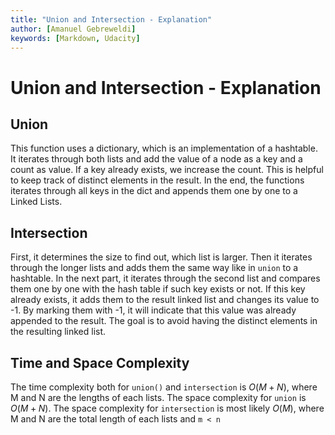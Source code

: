```yaml
---
title: "Union and Intersection - Explanation"
author: [Amanuel Gebreweldi]
keywords: [Markdown, Udacity]
---
```

# Union and Intersection - Explanation

## Union
This function uses a dictionary, which is an implementation of a hashtable. It iterates through both lists and add the value of a node as a key and a count as value. If a key already exists, we increase the count. This is helpful to keep track of distinct elements in the result. In the end, the functions iterates through all keys in the dict and appends them one by one to a Linked Lists.

## Intersection
First, it determines the size to find out, which list is larger. 
Then it iterates through the longer lists and adds them the same way like in `union` to a hashtable. In the next part, it iterates through the second list and compares them one by one with the hash table if such key exists or not. If this key already exists, it adds them to the result linked list and changes its value to -1. By marking them with -1, it will indicate that this value was already appended to the result. 
The goal is to avoid having the distinct elements in the resulting linked list.


## Time and Space Complexity
The time complexity both for `union()` and `intersection`  is $O(M + N)$, where M and N are the lengths of each lists. The space complexity for `union` is $O(M + N)$. The space complexity for `intersection` is  most likely $O(M)$, where M and N are the total length of each lists and `m < n`








